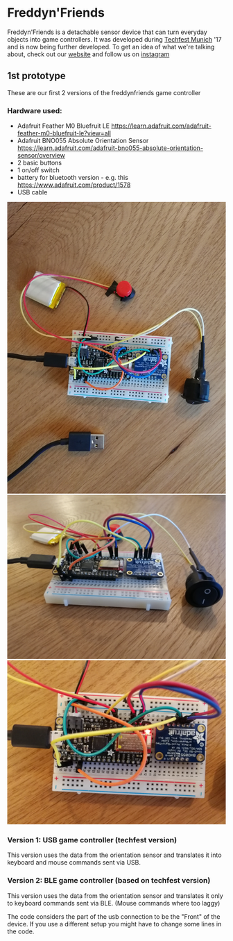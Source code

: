 # Freddyn'Friends
Freddyn'Friends is a detachable sensor device that can turn everyday objects into game controllers.
It was developed during [Techfest Munich](http://x.unternehmertum.de/events/techfest-munich-17/) '17 and is now being further developed.
To get an idea of what we're talking about, check out our [website](http://freddynfriends.com/) and follow us on [instagram](https://www.instagram.com/freddynfriends/)


## 1st prototype

These are our first 2 versions of the freddynfriends game controller

### Hardware used:
* Adafruit Feather M0 Bluefruit LE 
https://learn.adafruit.com/adafruit-feather-m0-bluefruit-le?view=all
* Adafruit BNO055 Absolute Orientation Sensor
https://learn.adafruit.com/adafruit-bno055-absolute-orientation-sensor/overview
* 2 basic buttons
* 1 on/off switch
* battery for bluetooth version - e.g. this https://www.adafruit.com/product/1578
* USB cable


![First prototype](setup/image1.jpg?raw=true "image 1")
![First prototype](setup/image2.jpg?raw=true "image 2")
![First prototype](setup/image3.jpg?raw=true "image 3")

### Version 1: USB game controller (techfest version)
This version uses the data from the orientation sensor and translates it into keyboard and mouse commands sent via USB.


### Version 2: BLE game controller (based on techfest version)
This version uses the data from the orientation sensor and translates it only to keyboard commands sent via BLE. (Mouse commands where too laggy)

The code considers the part of the usb connection to be the "Front" of the device. If you use a different setup you might have to change some lines in the code.

